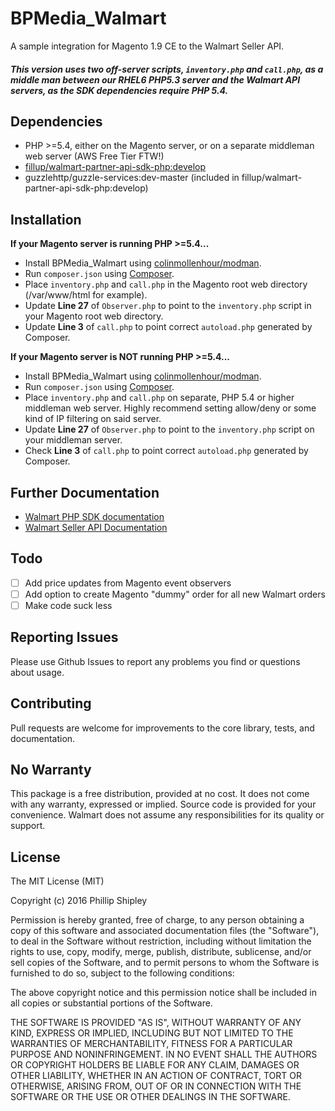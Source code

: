 # BPMedia_Walmart
A sample integration for Magento 1.9 CE to the Walmart Seller API. 

#### *This version uses two off-server scripts, `inventory.php` and `call.php`, as a middle man between our RHEL6 PHP5.3 server and the Walmart API servers, as the SDK dependencies require PHP 5.4.*

## Dependencies

- PHP >=5.4, either on the Magento server, or on a separate middleman web server (AWS Free Tier FTW!)
- [fillup/walmart-partner-api-sdk-php:develop](https://github.com/fillup/walmart-partner-api-sdk-php/tree/develop)
- guzzlehttp/guzzle-services:dev-master (included in fillup/walmart-partner-api-sdk-php:develop)
	
## Installation

**If your Magento server is running PHP >=5.4...**

- Install BPMedia_Walmart using [colinmollenhour/modman](https://github.com/colinmollenhour/modman/).
- Run `composer.json` using [Composer](https://getcomposer.org/).
- Place `inventory.php` and `call.php` in the Magento root web directory (/var/www/html for example).
- Update **Line 27** of `Observer.php` to point to the `inventory.php` script in your Magento root web directory.
- Update **Line 3** of `call.php` to point correct `autoload.php` generated by Composer.


**If your Magento server is NOT running PHP >=5.4...**

- Install BPMedia_Walmart using [colinmollenhour/modman](https://github.com/colinmollenhour/modman/).
- Run `composer.json` using [Composer](https://getcomposer.org/).
- Place `inventory.php` and `call.php` on separate, PHP 5.4 or higher middleman web server. Highly recommend setting allow/deny or some 	kind of IP filtering on said server.
- Update **Line 27** of `Observer.php` to point to the `inventory.php` script on your middleman server.
- Check **Line 3** of `call.php` to point correct `autoload.php` generated by Composer.

## Further Documentation

- [Walmart PHP SDK documentation](https://github.com/fillup/walmart-partner-api-sdk-php/blob/develop/docs/README.md)
- [Walmart Seller API Documentation](https://developer.walmartapis.com/)


## Todo

- [ ] Add price updates from Magento event observers
- [ ] Add option to create Magento "dummy" order for all new Walmart orders
- [ ] Make code suck less

## Reporting Issues
Please use Github Issues to report any problems you find or questions
about usage.

## Contributing
Pull requests are welcome for improvements to the core library, tests,
and documentation.

##  No Warranty

This package is a free distribution, provided at no cost.
It does not come with any warranty, expressed or implied.
Source code is provided for your convenience.
Walmart does not assume any responsibilities for its quality or support.

## License

The MIT License (MIT)

Copyright (c) 2016 Phillip Shipley

Permission is hereby granted, free of charge, to any person obtaining a copy
of this software and associated documentation files (the "Software"), to deal
in the Software without restriction, including without limitation the rights
to use, copy, modify, merge, publish, distribute, sublicense, and/or sell
copies of the Software, and to permit persons to whom the Software is
furnished to do so, subject to the following conditions:

The above copyright notice and this permission notice shall be included in all
copies or substantial portions of the Software.

THE SOFTWARE IS PROVIDED "AS IS", WITHOUT WARRANTY OF ANY KIND, EXPRESS OR
IMPLIED, INCLUDING BUT NOT LIMITED TO THE WARRANTIES OF MERCHANTABILITY,
FITNESS FOR A PARTICULAR PURPOSE AND NONINFRINGEMENT. IN NO EVENT SHALL THE
AUTHORS OR COPYRIGHT HOLDERS BE LIABLE FOR ANY CLAIM, DAMAGES OR OTHER
LIABILITY, WHETHER IN AN ACTION OF CONTRACT, TORT OR OTHERWISE, ARISING FROM,
OUT OF OR IN CONNECTION WITH THE SOFTWARE OR THE USE OR OTHER DEALINGS IN THE
SOFTWARE.
